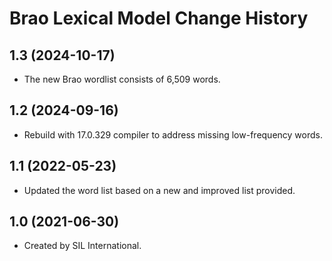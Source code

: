 Brao Lexical Model Change History
====================

1.3 (2024-10-17)
----------------
* The new Brao wordlist consists of 6,509 words.

1.2 (2024-09-16)
----------------
* Rebuild with 17.0.329 compiler to address missing low-frequency words.

1.1 (2022-05-23)
----------------
* Updated the word list based on a new and improved list provided.

1.0 (2021-06-30)
----------------
* Created by SIL International.
